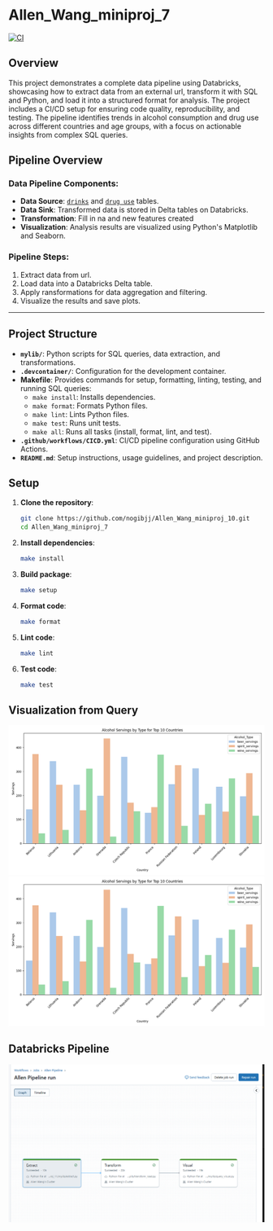 # Allen_Wang_miniproj_7

[![CI](https://github.com/nogibjj/Allen_Wang_miniproj_11/actions/workflows/CICD.yml/badge.svg)](https://github.com/nogibjj/Allen_Wang_miniproj_11/actions/workflows/CICD.yml)

## Overview

This project demonstrates a complete data pipeline using Databricks, showcasing how to extract data from an external url, transform it with SQL and Python, and load it into a structured format for analysis. The project includes a CI/CD setup for ensuring code quality, reproducibility, and testing. The pipeline identifies trends in alcohol consumption and drug use across different countries and age groups, with a focus on actionable insights from complex SQL queries.

## Pipeline Overview

### Data Pipeline Components:
- **Data Source**: [`drinks`](https://raw.githubusercontent.com/fivethirtyeight/data/master/alcohol-consumption/drinks.csv) and [`drug use`](https://raw.githubusercontent.com/fivethirtyeight/data/master/drug-use-by-age/drug-use-by-age.csv) tables.
- **Data Sink**: Transformed data is stored in Delta tables on Databricks.
- **Transformation**: Fill in na and new features created
- **Visualization**: Analysis results are visualized using Python's Matplotlib and Seaborn.

### Pipeline Steps:
1. Extract data from url.
2. Load data into a Databricks Delta table.
3. Apply ransformations for data aggregation and filtering.
4. Visualize the results and save plots.

---

## Project Structure

- **`mylib/`**: Python scripts for SQL queries, data extraction, and transformations.
- **`.devcontainer/`**: Configuration for the development container.
- **Makefile**: Provides commands for setup, formatting, linting, testing, and running SQL queries:
  - `make install`: Installs dependencies.
  - `make format`: Formats Python files.
  - `make lint`: Lints Python files.
  - `make test`: Runs unit tests.
  - `make all`: Runs all tasks (install, format, lint, and test).
- **`.github/workflows/CICD.yml`**: CI/CD pipeline configuration using GitHub Actions.
- **`README.md`**: Setup instructions, usage guidelines, and project description.


## Setup

1. **Clone the repository**:

    ```bash
    git clone https://github.com/nogibjj/Allen_Wang_miniproj_10.git
    cd Allen_Wang_miniproj_7
    ```

2. **Install dependencies**:

    ```bash
    make install
    ```

3. **Build package**:

    ```bash
    make setup
    ```

4. **Format code**:

    ```bash
    make format
    ```

5. **Lint code**:

    ```bash
    make lint
    ```

6. **Test code**:

    ```bash
    make test
    ```

## Visualization from Query

![viz1](alcohol_servings_by_type.png)
![viz2](alcohol_servings_by_type.png)

## Databricks Pipeline

![pipeline](pipeline.png)